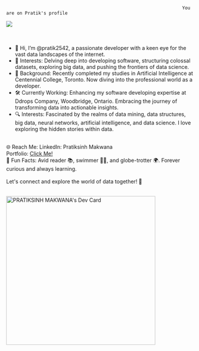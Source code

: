                                                                       You are on Pratik's profile
<img src="https://github-readme-stats.vercel.app/api?username=pratik2542&&show_icons=true&title_color=ffffff&icon_color=bb2acf&text_color=daf7dc&bg_color=151515"> <br> <br> <br>



- 👋 Hi, I’m @pratik2542, a passionate developer with a keen eye for the vast data landscapes of the internet. <br>
- 🚀 Interests: Delving deep into developing software, structuring colossal datasets, exploring big data, and pushing the frontiers of data science.  <br>
- 🌟 Background: Recently completed my studies in Artificial Intelligence at Centennial College, Toronto. Now diving into the professional world as a developer. <br>
- 🛠️ Currently Working: Enhancing my software developing expertise at Ddrops Company, Woodbridge, Ontario. Embracing the journey of transforming data into actionable insights. <br>
- 🔍 Interests: Fascinated by the realms of data mining, data structures, big data, neural networks, artificial intelligence, and data science. I love exploring the hidden stories within data. <br> <br>

🌐 Reach Me:
LinkedIn: Pratiksinh Makwana <br>
Portfolio: <a href="https://pratiksinh-makwana.vercel.app"> Click Me!</a> <br>
💬 Fun Facts: Avid reader 📚, swimmer 🏊‍♂️, and globe-trotter 🌍. Forever curious and always learning.  <br> <br>
Let's connect and explore the world of data together! 🚀 <br> <br>



<a href="https://app.daily.dev/pratik2542"><img src="https://api.daily.dev/devcards/0e2423ee4df14e04903d3e4dbc39e7c0.png?r=63t" width="400" alt="PRATIKSINH MAKWANA's Dev Card"/></a>
